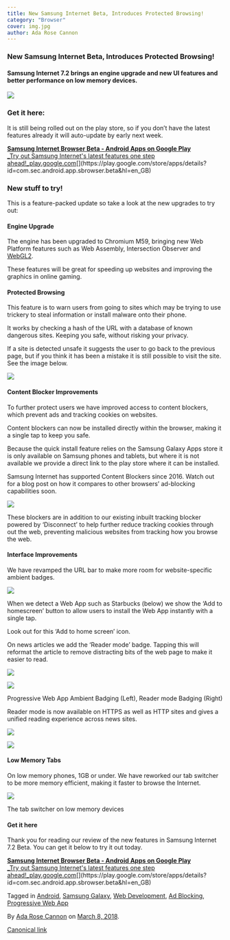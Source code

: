 ```yaml
---
title: New Samsung Internet Beta, Introduces Protected Browsing!
category: "Browser"
cover: img.jpg
author: Ada Rose Cannon
---
```


### New Samsung Internet Beta, Introduces Protected Browsing!

#### Samsung Internet 7.2 brings an engine upgrade and new UI features and better performance on low memory devices.

![](https://cdn-images-1.medium.com/max/800/0*0rXZ5iSx6nGGCbkG.)

### Get it here:

It is still being rolled out on the play store, so if you don’t have the latest features already it will auto-update by early next week.

[**Samsung Internet Browser Beta - Android Apps on Google Play**  
_Try out Samsung Internet&#39;s latest features one step ahead!_play.google.com](https://play.google.com/store/apps/details?id=com.sec.android.app.sbrowser.beta&hl=en_GB "https://play.google.com/store/apps/details?id=com.sec.android.app.sbrowser.beta&hl=en_GB")[](https://play.google.com/store/apps/details?id=com.sec.android.app.sbrowser.beta&hl=en_GB)

### New stuff to try!

This is a feature-packed update so take a look at the new upgrades to try out:

#### Engine Upgrade

The engine has been upgraded to Chromium M59, bringing new Web Platform features such as Web Assembly, Intersection Observer and [WebGL2](https://get.webgl.org/webgl2/).

These features will be great for speeding up websites and improving the graphics in online gaming.

#### Protected Browsing

This feature is to warn users from going to sites which may be trying to use trickery to steal information or install malware onto their phone.

It works by checking a hash of the URL with a database of known dangerous sites. Keeping you safe, without risking your privacy.

If a site is detected unsafe it suggests the user to go back to the previous page, but if you think it has been a mistake it is still possible to visit the site. See the image below.

![](https://cdn-images-1.medium.com/max/800/1*DZv209AqeSRnjTeQWjzKzg.png)

#### Content Blocker Improvements

To further protect users we have improved access to content blockers, which prevent ads and tracking cookies on websites.

Content blockers can now be installed directly within the browser, making it a single tap to keep you safe.

Because the quick install feature relies on the Samsung Galaxy Apps store it is only available on Samsung phones and tablets, but where it is not available we provide a direct link to the play store where it can be installed.

Samsung Internet has supported Content Blockers since 2016. Watch out for a blog post on how it compares to other browsers’ ad-blocking capabilities soon.

![](https://cdn-images-1.medium.com/max/800/1*viDE2YO2kXdEg-_40nr7GQ.png)

These blockers are in addition to our existing inbuilt tracking blocker powered by ‘Disconnect’ to help further reduce tracking cookies through out the web, preventing malicious websites from tracking how you browse the web.

#### Interface Improvements

We have revamped the URL bar to make more room for website-specific ambient badges.

![](https://cdn-images-1.medium.com/max/600/1*0yrJuS6XcT856Bf6rlvXew.png)

When we detect a Web App such as Starbucks (below) we show the ‘Add to homescreen’ button to allow users to install the Web App instantly with a single tap.

Look out for this ‘Add to home screen’ icon.

On news articles we add the ‘Reader mode’ badge. Tapping this will reformat the article to remove distracting bits of the web page to make it easier to read.

![](https://cdn-images-1.medium.com/max/600/1*ps5aRl8S9bXtbKoyhtpLAA.jpeg)

![](https://cdn-images-1.medium.com/max/600/1*vXVi5kj97GtTow62myvETw.jpeg)

Progressive Web App Ambient Badging (Left), Reader mode Badging (Right)

Reader mode is now available on HTTPS as well as HTTP sites and gives a unified reading experience across news sites.

![](https://cdn-images-1.medium.com/max/600/1*dhAXdnfQEpIk7khVdPdWhA.jpeg)

![](https://cdn-images-1.medium.com/max/600/1*r_bqStnrCeMeIj_zesps6Q.jpeg)

#### Low Memory Tabs

On low memory phones, 1GB or under. We have reworked our tab switcher to be more memory efficient, making it faster to browse the Internet.

![](https://cdn-images-1.medium.com/max/800/1*6dI5_Tkg3IMUG7-spMtKNw.png)

The tab switcher on low memory devices

#### Get it here

Thank you for reading our review of the new features in Samsung Internet 7.2 Beta. You can get it below to try it out today.

[**Samsung Internet Browser Beta - Android Apps on Google Play**  
_Try out Samsung Internet&#39;s latest features one step ahead!_play.google.com](https://play.google.com/store/apps/details?id=com.sec.android.app.sbrowser.beta&hl=en_GB "https://play.google.com/store/apps/details?id=com.sec.android.app.sbrowser.beta&hl=en_GB")[](https://play.google.com/store/apps/details?id=com.sec.android.app.sbrowser.beta&hl=en_GB)

Tagged in [Android](https://medium.com/tag/android), [Samsung Galaxy](https://medium.com/tag/samsung-galaxy), [Web Development](https://medium.com/tag/web-development), [Ad Blocking](https://medium.com/tag/ad-blocking), [Progressive Web App](https://medium.com/tag/progressive-web-app)

By [Ada Rose Cannon](https://medium.com/@Lady_Ada_King) on [March 8, 2018](https://medium.com/p/52f1ce7145f6).

[Canonical link](https://medium.com/@Lady_Ada_King/new-samsung-internet-beta-introduces-protected-browsing-52f1ce7145f6)
